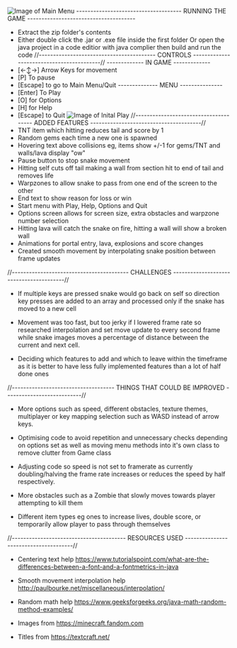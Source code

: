 ![Image of Main Menu](https://github.com/Caleb-Ward/MinecraftSnake/MainMenu.png)
------------------------------------- RUNNING THE GAME --------------------------------------
* Extract the zip folder's contents
* Either double click the .jar or .exe file inside the first folder
  Or open the java project in a code editior with java complier then build and run the code
//----------------------------------------- CONTROLS ------------------------------------------//
  ------------- IN GAME -------------
* [←↕→] Arrow Keys for movement
* [P] To pause
* [Escape] to go to Main Menu/Quit
  -------------- MENU ---------------
* [Enter] To Play
* [O] for Options
* [H] for Help
* [Escape] to Quit
![Image of Inital Play](https://github.com/Caleb-Ward/MinecraftSnake/start.png)
//-------------------------------------- ADDED FEATURES ---------------------------------------//
* TNT item which hitting reduces tail and score by 1
* Random gems each time a new one is spawned
* Hovering text above collisions eg, items show +/-1 for gems/TNT and walls/lava display "ow"
* Pause button to stop snake movement
* Hitting self cuts off tail making a wall from section hit to end of tail and removes life
* Warpzones to allow snake to pass from one end of the screen to the other
* End text to show reason for loss or win
* Start menu with Play, Help, Options and Quit
* Options screen allows for screen size, extra obstacles and warpzone number selection
* Hitting lava will catch the snake on fire, hitting a wall will show a broken wall
* Animations for portal entry, lava, explosions and score changes
* Created smooth movement by interpolating snake position between frame updates

//----------------------------------------- CHALLENGES ----------------------------------------//
* If multiple keys are pressed snake would go back on self so direction key presses are added 
  to an array and processed only if the snake has moved to a new cell 

* Movement was too fast, but too jerky if I lowered frame rate so researched interpolation 
  and set move update to every second frame while snake images moves a percentage of distance
  between the current and next cell.

* Deciding which features to add and which to leave within the timeframe as it is better to have
  less fully implemented features than a lot of half done ones

//------------------------------------ THINGS THAT COULD BE IMPROVED ---------------------------//
* More options such as speed, different obstacles, texture themes, multiplayer or key mapping
  selection such as WASD instead of arrow keys.

* Optimising code to avoid repetition and unnecessary checks depending on options set as well
  as moving menu methods into it's own class to remove clutter from Game class

* Adjusting code so speed is not set to framerate as currently doubling/halving the frame rate
  increases or reduces the speed by half respectively.

* More obstacles such as a Zombie that slowly moves towards player attempting to kill them

* Different item types eg ones to increase lives, double score, or temporarily allow player to 
  pass through themselves

//---------------------------------------- RESOURCES USED --------------------------------------//
* Centering text help
https://www.tutorialspoint.com/what-are-the-differences-between-a-font-and-a-fontmetrics-in-java

* Smooth movement interpolation help
http://paulbourke.net/miscellaneous/interpolation/

* Random math help
https://www.geeksforgeeks.org/java-math-random-method-examples/

* Images from
https://minecraft.fandom.com

* Titles from
https://textcraft.net/
